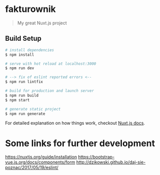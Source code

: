 # fakturownik

> My great Nuxt.js project

## Build Setup

``` bash
# install dependencies
$ npm install

# serve with hot reload at localhost:3000
$ npm run dev

# --> fix of eslint reported errors <--
$ npm run lintfix

# build for production and launch server
$ npm run build
$ npm start

# generate static project
$ npm run generate
```

For detailed explanation on how things work, checkout [Nuxt.js docs](https://nuxtjs.org).

# Some links for further development

https://nuxtjs.org/guide/installation
https://bootstrap-vue.js.org/docs/components/form
http://dzikowski.github.io/daj-sie-poznac/2017/05/19/eslint/
